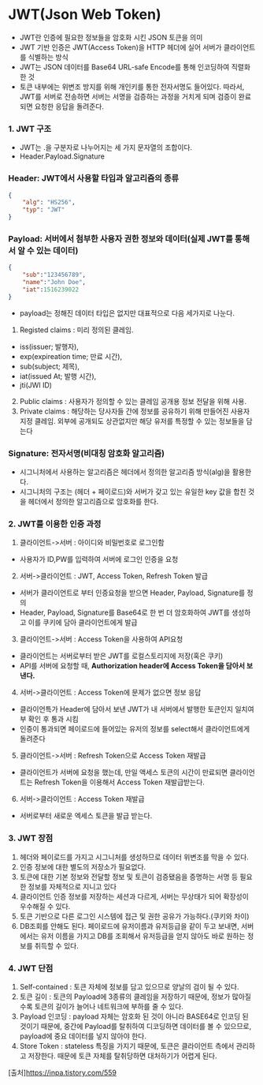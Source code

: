 # JWT(Json Web Token)

+ JWT란 인증에 필요한 정보들을 암호화 시킨 JSON 토큰을 의미
+ JWT 기반 인증은 JWT(Access Token)을 HTTP 헤더에 실어 서버가 클라이언트를 식별하는 방식
+ JWT는 JSON 데이터를 Base64 URL-safe Encode를 통해 인코딩하여 직렬화한 것
+ 토큰 내부에는 위변조 방지를 위해 개인키를 통한 전자서명도 들어있다. 따라서, JWT를 서버로 전송하면 서버는 서명을 검증하는 과정을 거치게 되며 검증이 완료되면 요청한 응답을 돌려준다.

### 1. JWT 구조
+ JWT는 .을 구분자로 나누어지는 세 가지 문자열의 조합이다.
+ Header.Payload.Signature
### Header: JWT에서 사용할 타입과 알고리즘의 종류
```json
{
    "alg": "HS256",
    "typ": "JWT"
}
```
### Payload: 서버에서 첨부한 사용자 권한 정보와 데이터(실제 JWT를 통해서 알 수 있는 데이터)
```json
{
    "sub":"123456789",
    "name":"John Doe",
    "iat":1516239022
}
```
+ payload는 정해진 데이터 타입은 없지만 대표적으로 다음 세가지로 나눈다.
1. Registed claims : 미리 정의된 클레임.
+ iss(issuer; 발행자),
+ exp(expireation time; 만료 시간),
+ sub(subject; 제목),
+ iat(issued At; 발행 시간),
+ jti(JWI ID)
2. Public claims : 사용자가 정의할 수 있는 클레임 공개용 정보 전달을 위해 사용.
3. Private claims : 해당하는 당사자들 간에 정보를 공유하기 위해 만들어진 사용자 지정 클레임. 외부에 공개되도 상관없지만 해당 유저를 특정할 수 있는 정보들을 담는다

### Signature: 전자서명(비대칭 암호화 알고리즘)
+ 시그니처에서 사용하는 알고리즘은 헤더에서 정의한 알고리즘 방식(alg)을 활용한다.
+ 시그니처의 구조는 (헤더 + 페이로드)와 서버가 갖고 있는 유일한 key 값을 합친 것을 헤더에서 정의한 알고리즘으로 암호화를 한다.

### 2. JWT를 이용한 인증 과정
1. 클라이언트->서버 : 아이디와 비밀번호로 로그인함
+ 사용자가 ID,PW를 입력하여 서버에 로그인 인증을 요청
2. 서버->클라이언트 : JWT, Access Token, Refresh Token 발급
+ 서버가 클라이언트로 부터 인증요청을 받으면 Header, Payload, Signature를 정의
+ Header, Payload, Signature를 Base64로 한 번 더 암호화하여 JWT를 생성하고 이를 쿠키에 담아 클라이언트에게 발급
3. 클라이언트->서버 : Access Token을 사용하여 API요청
+ 클라이언트는 서버로부터 받은 JWT를 로컬스토리지에 저장(혹은 쿠키)
+ API를 서버에 요청할 때, <b>Authorization header에 Access Token을 담아서 보낸다.</b>
4. 서버->클라이언트 : Access Token에 문제가 없으면 정보 응답
+ 클라이언특가 Header에 담아서 보낸 JWT가 내 서버에서 발행한 토큰인지 일치여부 확인 후 통과 시킴
+ 인증이 통과되면 페이로드에 들어있는 유저의 정보를 select해서 클라이언트에게 돌려준다
5. 클라이언트->서버 : Refresh Token으로 Access Token 재발급
+ 클라이언트가 서버에 요청을 했는데, 만일 액세스 토큰의 시간이 만료되면 클라이언트는 Refresh Token을 이용해서  Access Token 재발급받는다.
6. 서버->클라이언트 : Access Token 재발급
+ 서버로부터 새로운 엑세스 토큰을 발급 받는다.

### 3. JWT 장점
1. 헤더와 페이로드를 가지고 시그니처를 생성하므로 데이터 위변조를 막을 수 있다.
2. 인증 정보에 대한 별도의 저장소가 필요없다.
3. 토큰에 대한 기본 정보와 전달할 정보 및 토큰이 검증됐음을 증명하는 서명 등 필요한 정보를 자체적으로 지니고 있다
4. 클라이언트 인증 정보를 저장하는 세션과 다르게, 서버는 무상태가 되어 확장성이 우수해질 수 있다.
5. 토큰 기반으로 다른 로그인 시스템에 접근 및 권한 공유가 가능하다.(쿠키와 차이)
6. DB조회를 안해도 된다. 페이로드에 유저이름과 유저등급을 같이 두고 보내면, 서버에서는 유저 이름을 가지고 DB를 조회해서 유저등급을 얻지 않아도 바로 원하는 정보를 취득할 수 있다.

### 4. JWT 단점
1. Self-contained : 토큰 자체에 정보를 담고 있으므로 양날의 검이 될 수 있다.
2. 토큰 길이 : 토큰의 Payload에 3종류의 클레임을 저장하기 때문에, 정보가 많아질수록 토큰의 길이가 늘어나 네트워크에 부하를 줄 수 있다.
3. Payload 인코딩 : payload 자체는 암호화 된 것이 아니라 BASE64로 인코딩 된 것이기 때문에, 중간에 Payload를 탈취하여 디코딩하면 데이터를 볼 수 있으므로, payload에 중요 데이터를 넣지 않아야 한다.
4. Store Token : stateless 특징을 가지기 때문에, 토큰은 클라이언트 측에서 관리하고 저장한다. 때문에 토큰 자체를 탈취당하면 대처하기가 어렵게 된다.


[출처]https://inpa.tistory.com/559